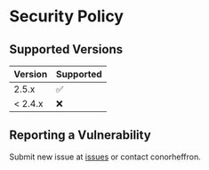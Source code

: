 # Security Policy

## Supported Versions


| Version | Supported          |
| ------- | ------------------ |
| 2.5.x  | :white_check_mark: |
| < 2.4.x  | :x:                |

## Reporting a Vulnerability

Submit new issue at [issues](https://github.com/cph33/nba-stats/issues) or contact conorheffron.
